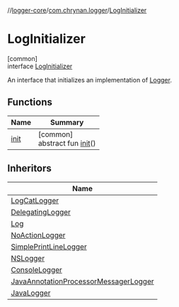 //[logger-core](../../../index.md)/[com.chrynan.logger](../index.md)/[LogInitializer](index.md)

# LogInitializer

[common]\
interface [LogInitializer](index.md)

An interface that initializes an implementation of [Logger](../-logger/index.md).

## Functions

| Name | Summary |
|---|---|
| [init](init.md) | [common]<br>abstract fun [init](init.md)() |

## Inheritors

| Name |
|---|
| [LogCatLogger](../-log-cat-logger/index.md) |
| [DelegatingLogger](../-delegating-logger/index.md) |
| [Log](../-log/index.md) |
| [NoActionLogger](../-no-action-logger/index.md) |
| [SimplePrintLineLogger](../-simple-print-line-logger/index.md) |
| [NSLogger](../-n-s-logger/index.md) |
| [ConsoleLogger](../-console-logger/index.md) |
| [JavaAnnotationProcessorMessagerLogger](../-java-annotation-processor-messager-logger/index.md) |
| [JavaLogger](../-java-logger/index.md) |
